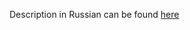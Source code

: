 Description in Russian can be found [here](https://www.dropbox.com/s/jnzz95w07idnhtk/%D0%9A%D1%83%D1%80%D1%81%D0%BE%D0%B2%D0%B0%D1%8F%20%D1%80%D0%B0%D0%B1%D0%BE%D1%82%D0%B0.rar?dl=0)

